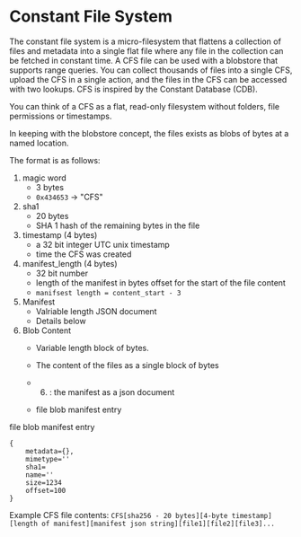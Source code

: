# Constant File System

The constant file system is a micro-filesystem that flattens a collection of files and metadata into a single flat file where any file in the collection can be fetched in constant time. A CFS file can be used with a blobstore that supports range queries. You can collect thousands of files into a single CFS, upload the CFS in a single action, and the files in the CFS can be accessed with two lookups. CFS is inspired by the Constant Database (CDB).

You can think of a CFS as a flat, read-only filesystem without folders, file permissions or timestamps.

In keeping with the blobstore concept, the files exists as blobs of bytes at a named location.

The format is as follows:

1. magic word
   * 3 bytes
   * `0x434653` -> "CFS"
2. sha1
   * 20 bytes
   * SHA 1 hash of the remaining bytes in the file
3. timestamp (4 bytes)
   * a 32 bit integer UTC unix timestamp
   * time the CFS was created
4. manifest_length (4 bytes)
   * 32 bit number
   * length of the manifest in bytes offset for the start of the file content
   * `manifsest length = content_start - 3`
5. Manifest
   * Valriable length JSON document
   * Details below
6. Blob Content
   * Variable length block of bytes.
   * The content of the files as a single block of bytes

   * 6. : the manifest as a json document
   * file blob manifest entry



file blob manifest entry
```
{ 
    metadata={},
    mimetype=''
    sha1=
    name=''
    size=1234
    offset=100
}
```


Example CFS file contents:
`CFS[sha256 - 20 bytes][4-byte timestamp][length of manifest][manifest json string][file1][file2][file3]...`


